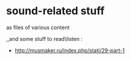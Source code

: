 # sound-related stuff

as files of various content 

,,and some stuff to read\listen :
- http://musmaker.ru/index.php/stati/29-part-1
